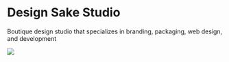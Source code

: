 
# Design Sake Studio

Boutique design studio that specializes in branding, packaging, web design, and development

<img src="http://i.imgur.com/RjqZB5X.png">

